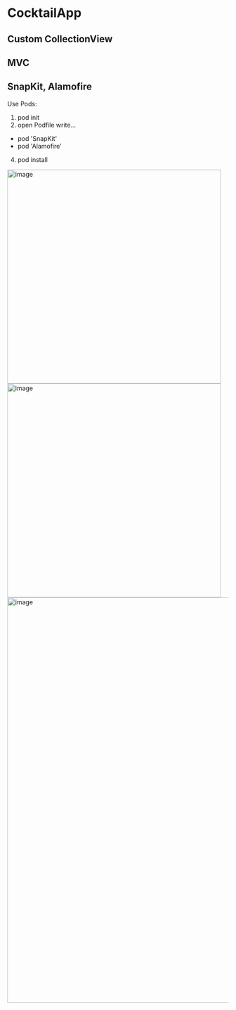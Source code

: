 # CocktailApp

## Custom CollectionView
## MVC
## SnapKit, Alamofire

Use Pods:
1) pod init 
2) open Podfile
  write...
  - pod 'SnapKit'   
  - pod 'Alamofire'
4) pod install    

<img width="486" alt="image" src="https://i.ibb.co/mqRdzbd/2022-03-29-14-39-35.png">
<img width="486" alt="image" src="https://i.ibb.co/HYZVqRJ/2022-03-29-14-39-50.png">
<img width="921" alt="image" src="https://i.ibb.co/5FLBccy/2022-03-29-14-40-33.png">
